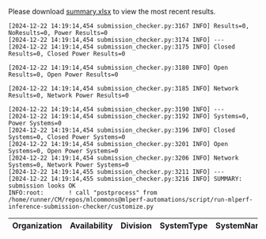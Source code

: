 Please download [summary.xlsx](summary.xlsx) to view the most recent results. 
 ```
[2024-12-22 14:19:14,454 submission_checker.py:3167 INFO] Results=0, NoResults=0, Power Results=0
[2024-12-22 14:19:14,454 submission_checker.py:3174 INFO] ---
[2024-12-22 14:19:14,454 submission_checker.py:3175 INFO] Closed Results=0, Closed Power Results=0

[2024-12-22 14:19:14,454 submission_checker.py:3180 INFO] Open Results=0, Open Power Results=0

[2024-12-22 14:19:14,454 submission_checker.py:3185 INFO] Network Results=0, Network Power Results=0

[2024-12-22 14:19:14,454 submission_checker.py:3190 INFO] ---
[2024-12-22 14:19:14,454 submission_checker.py:3192 INFO] Systems=0, Power Systems=0
[2024-12-22 14:19:14,454 submission_checker.py:3196 INFO] Closed Systems=0, Closed Power Systems=0
[2024-12-22 14:19:14,454 submission_checker.py:3201 INFO] Open Systems=0, Open Power Systems=0
[2024-12-22 14:19:14,454 submission_checker.py:3206 INFO] Network Systems=0, Network Power Systems=0
[2024-12-22 14:19:14,455 submission_checker.py:3211 INFO] ---
[2024-12-22 14:19:14,455 submission_checker.py:3216 INFO] SUMMARY: submission looks OK
INFO:root:       ! call "postprocess" from /home/runner/CM/repos/mlcommons@mlperf-automations/script/run-mlperf-inference-submission-checker/customize.py

```

| Organization   | Availability   | Division   | SystemType   | SystemName   | Platform   | Model   | MlperfModel   | Scenario   | Result   | Accuracy   | number_of_nodes   | host_processor_model_name   | host_processors_per_node   | host_processor_core_count   | accelerator_model_name   | accelerators_per_node   | Location   | framework   | operating_system   | notes   | compliance   | errors   | version   | inferred   | has_power   | Units   | weight_data_types   |
|----------------|----------------|------------|--------------|--------------|------------|---------|---------------|------------|----------|------------|-------------------|-----------------------------|----------------------------|-----------------------------|--------------------------|-------------------------|------------|-------------|--------------------|---------|--------------|----------|-----------|------------|-------------|---------|---------------------|